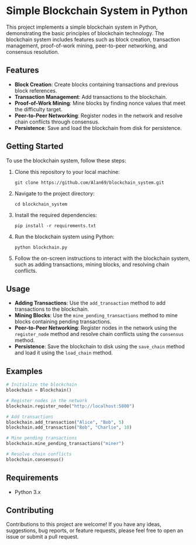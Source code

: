 # Simple Blockchain System in Python

This project implements a simple blockchain system in Python, demonstrating the basic principles of blockchain technology. The blockchain system includes features such as block creation, transaction management, proof-of-work mining, peer-to-peer networking, and consensus resolution.

## Features

- **Block Creation**: Create blocks containing transactions and previous block references.
- **Transaction Management**: Add transactions to the blockchain.
- **Proof-of-Work Mining**: Mine blocks by finding nonce values that meet the difficulty target.
- **Peer-to-Peer Networking**: Register nodes in the network and resolve chain conflicts through consensus.
- **Persistence**: Save and load the blockchain from disk for persistence.

## Getting Started

To use the blockchain system, follow these steps:

1. Clone this repository to your local machine:

    ```
    git clone https://github.com/Alan69/blockchain_system.git
    ```

2. Navigate to the project directory:

    ```
    cd blockchain_system
    ```

3. Install the required dependencies:

    ```
    pip install -r requirements.txt
    ```

4. Run the blockchain system using Python:

    ```
    python blockchain.py
    ```

5. Follow the on-screen instructions to interact with the blockchain system, such as adding transactions, mining blocks, and resolving chain conflicts.

## Usage

- **Adding Transactions**: Use the `add_transaction` method to add transactions to the blockchain.
- **Mining Blocks**: Use the `mine_pending_transactions` method to mine blocks containing pending transactions.
- **Peer-to-Peer Networking**: Register nodes in the network using the `register_node` method and resolve chain conflicts using the `consensus` method.
- **Persistence**: Save the blockchain to disk using the `save_chain` method and load it using the `load_chain` method.

## Examples

```python
# Initialize the blockchain
blockchain = Blockchain()

# Register nodes in the network
blockchain.register_node("http://localhost:5000")

# Add transactions
blockchain.add_transaction("Alice", "Bob", 5)
blockchain.add_transaction("Bob", "Charlie", 10)

# Mine pending transactions
blockchain.mine_pending_transactions("miner")

# Resolve chain conflicts
blockchain.consensus()
```

## Requirements

- Python 3.x

## Contributing

Contributions to this project are welcome! If you have any ideas, suggestions, bug reports, or feature requests, please feel free to open an issue or submit a pull request.
